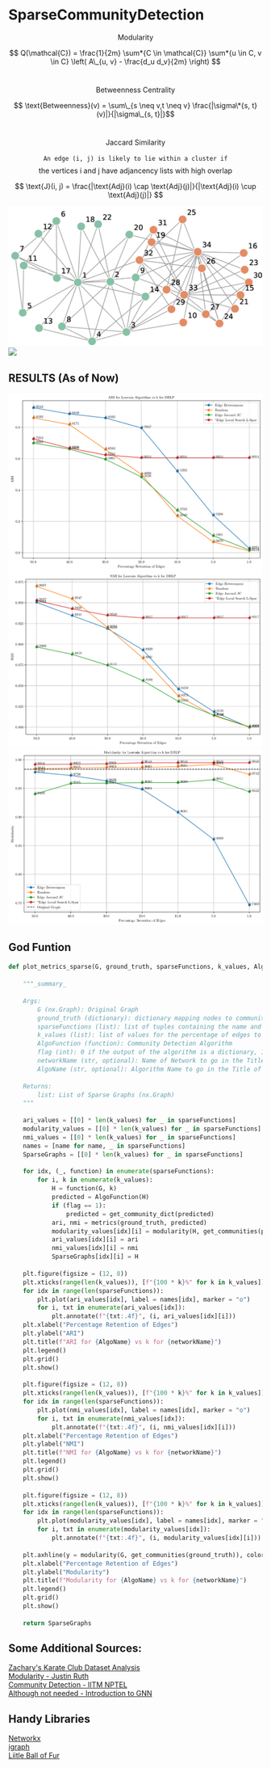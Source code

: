# SparseCommunityDetection

$$ \text{Modularity} $$

$$ Q(\mathcal{C}) = \frac{1}{2m} \sum*{C \in \mathcal{C}} \sum*{u \in C, v \in C} \left( A\_{u, v} - \frac{d_u d_v}{2m} \right) $$ <br>

$$ \text{Betweenness Centrality} $$

$$ \text{Betweenness}(v) = \sum\_{s \neq v,t \neq v} \frac{|\sigma\*{s, t}(v)|}{|\sigma\_{s, t}|}$$ <br>

$$ \text{Jaccard Similarity} $$

$$ \texttt{An edge (i, j) is likely to lie within a cluster if} $$
$$ \text{the vertices i and j have adjancency lists with high overlap} $$

$$ \text{J}(i, j) = \frac{|\text{Adj}(i) \cap \text{Adj}(j)|}{|\text{Adj}(i) \cup \text{Adj}(j)|} $$

![](https://github.com/guntas-13/CS328-SparseCommunityDetection/blob/main/Media/KarateGraph.png)
![](https://github.com/guntas-13/CS328-SparseCommunityDetection/blob/main/Media/Karate.gif)

## RESULTS (As of Now)

![](https://github.com/guntas-13/CS328-SparseCommunityDetection/blob/main/Media/DBLP_ARI.png)
![](https://github.com/guntas-13/CS328-SparseCommunityDetection/blob/main/Media/DBLP_NMI.png)
![](https://github.com/guntas-13/CS328-SparseCommunityDetection/blob/main/Media/DBLP_Mod.png)

## God Funtion

```python
def plot_metrics_sparse(G, ground_truth, sparseFunctions, k_values, AlgoFunction, flag, networkName = None, AlgoName = None):

    """_summary_

    Args:
        G (nx.Graph): Original Graph
        ground_truth (dictionary): dictionary mapping nodes to communities
        sparseFunctions (list): list of tuples containing the name and the function to generate the sparse graph
        k_values (list): list of values for the percentage of edges to retain
        AlgoFunction (function): Community Detection Algorithm
        flag (int): 0 if the output of the algorithm is a dictionary, 1 if the output is a list of communities
        networkName (str, optional): Name of Network to go in the Title of the Plots. Defaults to None.
        AlgoName (str, optional): Algorithm Name to go in the Title of the Plots. Defaults to None.

    Returns:
        list: List of Sparse Graphs (nx.Graph)
    """

    ari_values = [[0] * len(k_values) for _ in sparseFunctions]
    modularity_values = [[0] * len(k_values) for _ in sparseFunctions]
    nmi_values = [[0] * len(k_values) for _ in sparseFunctions]
    names = [name for name, _ in sparseFunctions]
    SparseGraphs = [[0] * len(k_values) for _ in sparseFunctions]

    for idx, (_, function) in enumerate(sparseFunctions):
        for i, k in enumerate(k_values):
            H = function(G, k)
            predicted = AlgoFunction(H)
            if (flag == 1):
                predicted = get_community_dict(predicted)
            ari, nmi = metrics(ground_truth, predicted)
            modularity_values[idx][i] = modularity(H, get_communities(predicted))
            ari_values[idx][i] = ari
            nmi_values[idx][i] = nmi
            SparseGraphs[idx][i] = H

    plt.figure(figsize = (12, 8))
    plt.xticks(range(len(k_values)), [f"{100 * k}%" for k in k_values])
    for idx in range(len(sparseFunctions)):
        plt.plot(ari_values[idx], label = names[idx], marker = "o")
        for i, txt in enumerate(ari_values[idx]):
            plt.annotate(f"{txt:.4f}", (i, ari_values[idx][i]))
    plt.xlabel("Percentage Retention of Edges")
    plt.ylabel("ARI")
    plt.title(f"ARI for {AlgoName} vs k for {networkName}")
    plt.legend()
    plt.grid()
    plt.show()

    plt.figure(figsize = (12, 8))
    plt.xticks(range(len(k_values)), [f"{100 * k}%" for k in k_values])
    for idx in range(len(sparseFunctions)):
        plt.plot(nmi_values[idx], label = names[idx], marker = "o")
        for i, txt in enumerate(nmi_values[idx]):
            plt.annotate(f"{txt:.4f}", (i, nmi_values[idx][i]))
    plt.xlabel("Percentage Retention of Edges")
    plt.ylabel("NMI")
    plt.title(f"NMI for {AlgoName} vs k for {networkName}")
    plt.legend()
    plt.grid()
    plt.show()

    plt.figure(figsize = (12, 8))
    plt.xticks(range(len(k_values)), [f"{100 * k}%" for k in k_values])
    for idx in range(len(sparseFunctions)):
        plt.plot(modularity_values[idx], label = names[idx], marker = "o")
        for i, txt in enumerate(modularity_values[idx]):
            plt.annotate(f"{txt:.4f}", (i, modularity_values[idx][i]))

    plt.axhline(y = modularity(G, get_communities(ground_truth)), color = "black", linestyle = "--", label = "Original Graph")
    plt.xlabel("Percentage Retention of Edges")
    plt.ylabel("Modularity")
    plt.title(f"Modularity for {AlgoName} vs k for {networkName}")
    plt.legend()
    plt.grid()
    plt.show()

    return SparseGraphs

```

## Some Additional Sources:

[Zachary's Karate Club Dataset Analysis](https://www.youtube.com/watch?v=uE2U4QHYmNE) <br>
[Modularity - Justin Ruth](https://www.youtube.com/watch?v=lRX5CvK3JpY) <br>
[Community Detection - IITM NPTEL](https://www.youtube.com/watch?v=Jck7WTLQxM8) <br>
[Although not needed - Introduction to GNN](https://distill.pub/2021/gnn-intro/)<br>

## Handy Libraries

[Networkx](https://networkx.org/documentation/stable/reference/index.html)<br>
[igraph](https://python.igraph.org/en/stable/analysis.html#clustering)<br>
[Liitle Ball of Fur](https://little-ball-of-fur.readthedocs.io/en/latest/index.html)
